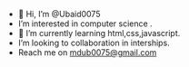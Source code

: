 - 👋 Hi, I’m @Ubaid0075
- I’m interested in computer science .
- 🌱 I’m currently learning html,css,javascript.
-  I’m looking to collaboration in interships.
- Reach me on mdub0075@gmail.com


<!---
Ubaid0075/Ubaid0075 is a ✨ special ✨ repository because its `README.md` (this file) appears on your GitHub profile.
You can click the Preview link to take a look at your changes.
--->
